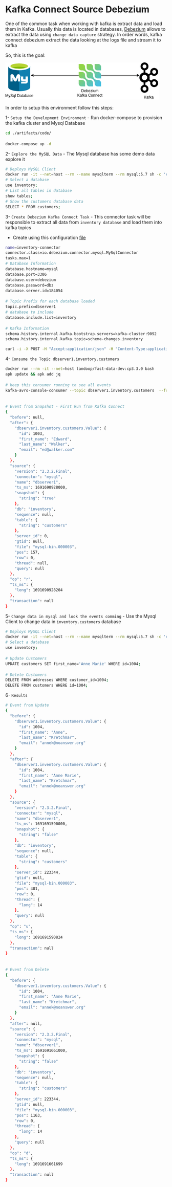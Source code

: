 # Kafka Connect Source Debezium

One of the common task when working with kafka is extract data and load them in Kafka. Usually this data is located in databases, [Debezium](https://debezium.io/) allows to extract the data using `change data capture` strategy. In order words, kafka connect debezium extract the data looking at the logs file and stream it to kafka

So, this is the goal:

![Debezium Source Connector](./artifacts/pictures/02-DebeziumSourceConnector.png)


In order to setup this environment follow this steps:

1- `Setup the Development Environment` - Run docker-compose to provision the kafka cluster and Mysql Database
```bash
cd ./artifacts/code/

docker-compose up -d
```

2- `Explore the MySQL Data` - The Mysql database has some demo data explore it
```bash
# Deploys MySQL Client
docker run -it --net=host --rm --name mysqlterm --rm mysql:5.7 sh -c 'exec mysql -h 0.0.0.0 -uroot -pdebezium'
# Select a database
use inventory;
# List all tables in database
show tables;
# Show the customers database data
SELECT * FROM customers;
```

3- `Create Debezium Kafka Connect Task` - This connector task will be responsible to extract all data from `inventory database` and load them into kafka topics

- Create using this configuration [file](./artifacts/code/source/demo-3/mysql-debezium-distributed.properties)
```bash
name=inventory-connector
connector.class=io.debezium.connector.mysql.MySqlConnector
tasks.max=1
# Database Information
database.hostname=mysql 
database.port=3306
database.user=debezium
database.password=dbz
database.server.id=184054

# Topic Prefix for each database loaded
topic.prefix=dbserver1
# database to include
database.include.list=inventory

# Kafka Information
schema.history.internal.kafka.bootstrap.servers=kafka-cluster:9092 
schema.history.internal.kafka.topic=schema-changes.inventory 
```

```bash
curl -i -X POST -H "Accept:application/json" -H "Content-Type:application/json" localhost:8083/connectors/ -d '{ "name": "inventory-connector", "config": { "connector.class": "io.debezium.connector.mysql.MySqlConnector", "tasks.max": "1", "database.hostname": "mysql", "database.port": "3306", "database.user": "debezium", "database.password": "dbz", "database.server.id": "184054", "topic.prefix": "dbserver1", "database.include.list": "inventory", "schema.history.internal.kafka.bootstrap.servers": "kafka-cluster:9092", "schema.history.internal.kafka.topic": "schemahistory.inventory" } }'
```

4- `Consume the Topic dbserver1.inventory.customers`
```bash
docker run --rm -it --net=host landoop/fast-data-dev:cp3.3.0 bash
apk update && apk add jq

# keep this consumer running to see all events
kafka-avro-console-consumer --topic dbserver1.inventory.customers  --from-beginning --bootstrap-server 127.0.0.1:9092 | jq


# Event from Snapshot - First Run from Kafka Connect
{
  "before": null,
  "after": {
    "dbserver1.inventory.customers.Value": {
      "id": 1003,
      "first_name": "Edward",
      "last_name": "Walker",
      "email": "ed@walker.com"
    }
  },
  "source": {
    "version": "2.3.2.Final",
    "connector": "mysql",
    "name": "dbserver1",
    "ts_ms": 1691690928000,
    "snapshot": {
      "string": "true"
    },
    "db": "inventory",
    "sequence": null,
    "table": {
      "string": "customers"
    },
    "server_id": 0,
    "gtid": null,
    "file": "mysql-bin.000003",
    "pos": 157,
    "row": 0,
    "thread": null,
    "query": null
  },
  "op": "r",
  "ts_ms": {
    "long": 1691690928204
  },
  "transaction": null
}

```

5- `Change data in mysql and look the events comming` - Use the Mysql Client to change data in `inventory.customers` database

```bash
# Deploys MySQL Client
docker run -it --net=host --rm --name mysqlterm --rm mysql:5.7 sh -c 'exec mysql -h 0.0.0.0 -uroot -pdebezium'
# Select a database
use inventory;

# Update Customers
UPDATE customers SET first_name='Anne Marie' WHERE id=1004;

# Delete Customers
DELETE FROM addresses WHERE customer_id=1004;
DELETE FROM customers WHERE id=1004;
```

6- `Results`
```bash
# Event from Update
{
  "before": {
    "dbserver1.inventory.customers.Value": {
      "id": 1004,
      "first_name": "Anne",
      "last_name": "Kretchmar",
      "email": "annek@noanswer.org"
    }
  },
  "after": {
    "dbserver1.inventory.customers.Value": {
      "id": 1004,
      "first_name": "Anne Marie",
      "last_name": "Kretchmar",
      "email": "annek@noanswer.org"
    }
  },
  "source": {
    "version": "2.3.2.Final",
    "connector": "mysql",
    "name": "dbserver1",
    "ts_ms": 1691691590000,
    "snapshot": {
      "string": "false"
    },
    "db": "inventory",
    "sequence": null,
    "table": {
      "string": "customers"
    },
    "server_id": 223344,
    "gtid": null,
    "file": "mysql-bin.000003",
    "pos": 401,
    "row": 0,
    "thread": {
      "long": 14
    },
    "query": null
  },
  "op": "u",
  "ts_ms": {
    "long": 1691691590824
  },
  "transaction": null
}


# Event from Delete
{
  "before": {
    "dbserver1.inventory.customers.Value": {
      "id": 1004,
      "first_name": "Anne Marie",
      "last_name": "Kretchmar",
      "email": "annek@noanswer.org"
    }
  },
  "after": null,
  "source": {
    "version": "2.3.2.Final",
    "connector": "mysql",
    "name": "dbserver1",
    "ts_ms": 1691691661000,
    "snapshot": {
      "string": "false"
    },
    "db": "inventory",
    "sequence": null,
    "table": {
      "string": "customers"
    },
    "server_id": 223344,
    "gtid": null,
    "file": "mysql-bin.000003",
    "pos": 1163,
    "row": 0,
    "thread": {
      "long": 14
    },
    "query": null
  },
  "op": "d",
  "ts_ms": {
    "long": 1691691661699
  },
  "transaction": null
}
```